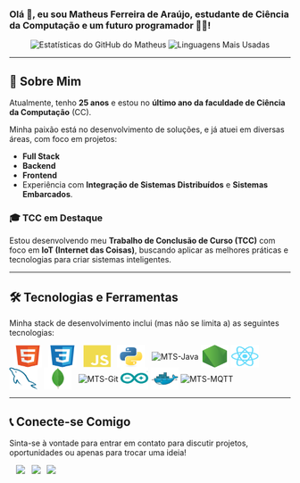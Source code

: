 ### Olá 👋, eu sou Matheus Ferreira de Araújo, estudante de Ciência da Computação e um futuro programador 🧑‍💻!

<p align="center">
  <img src="https://github-readme-stats.vercel.app/api?username=MTSaraujo29&show_icons=true&theme=dracula&include_all_commits=true&count_private=true&cache=false" alt="Estatísticas do GitHub do Matheus" />
  <img src="https://github-readme-stats.vercel.app/api/top-langs/?username=MTSaraujo29&layout=compact&theme=dracula" alt="Linguagens Mais Usadas" />
</p>

---

## 🚀 Sobre Mim

Atualmente, tenho **25 anos** e estou no **último ano da faculdade de Ciência da Computação** (CC).

Minha paixão está no desenvolvimento de soluções, e já atuei em diversas áreas, com foco em projetos:
* **Full Stack**
* **Backend**
* **Frontend**
* Experiência com **Integração de Sistemas Distribuídos** e **Sistemas Embarcados**.

### 🎓 TCC em Destaque

Estou desenvolvendo meu **Trabalho de Conclusão de Curso (TCC)** com foco em **IoT (Internet das Coisas)**, buscando aplicar as melhores práticas e tecnologias para criar sistemas inteligentes.

---

## 🛠️ Tecnologias e Ferramentas

Minha stack de desenvolvimento inclui (mas não se limita a) as seguintes tecnologias:

<div style="display: inline_block">
  <img align="center" alt="MTS-HTML" title="HTML5" height="40" width="50" src="https://raw.githubusercontent.com/devicons/devicon/master/icons/html5/html5-original.svg">
  <img align="center" alt="MTS-CSS" title="CSS3" height="40" width="50" src="https://raw.githubusercontent.com/devicons/devicon/master/icons/css3/css3-original.svg">
  <img align="center" alt="MTS-Js" title="JavaScript" height="40" width="50" src="https://raw.githubusercontent.com/devicons/devicon/master/icons/javascript/javascript-plain.svg">
  <img align="center" alt="MTS-Python" title="Python" height="40" width="50" src="https://raw.githubusercontent.com/devicons/devicon/master/icons/python/python-original.svg">
  <img align="center" alt="MTS-Java" title="Java" height="40" width="50" src="https://raw.githubusercontent.com/jmnote/z-icons/master/svg/java.svg">
  <img align="center" alt="MTS-Node" title="Node.js" height="40" width="50" src="https://raw.githubusercontent.com/devicons/devicon/master/icons/nodejs/nodejs-original.svg">
  <img align="center" alt="MTS-React" title="React.js" height="40" width="50" src="https://raw.githubusercontent.com/devicons/devicon/master/icons/react/react-original.svg">
  <img align="center" alt="MTS-MySQL" title="MySQL" height="40" width="50" src="https://raw.githubusercontent.com/devicons/devicon/master/icons/mysql/mysql-original.svg">
  <img align="center" alt="MTS-MongoDB" title="MongoDB" height="40" width="50" src="https://raw.githubusercontent.com/devicons/devicon/master/icons/mongodb/mongodb-original.svg">
  <img align="center" alt="MTS-Git" title="Git" height="40" width="50" src="https://raw.githubusercontent.com/jmnote/z-icons/master/svg/git.svg">
  <img align="center" alt="MTS-Arduino" title="Arduino (IoT)" height="40" width="50" src="https://raw.githubusercontent.com/devicons/devicon/master/icons/arduino/arduino-original.svg">
  <img align="center" alt="MTS-Docker" title="Docker (Containers)" height="40" width="50" src="https://raw.githubusercontent.com/devicons/devicon/master/icons/docker/docker-original.svg">
  <img align="center" alt="MTS-MQTT" title="MQTT Broker (IoT/Sistemas Distribuídos)" height="40" width="50" src="https://raw.githubusercontent.com/devicons/devicon/master/icons/mqtt/mqtt-original.svg">
</div>

---

## 📞 Conecte-se Comigo

Sinta-se à vontade para entrar em contato para discutir projetos, oportunidades ou apenas para trocar uma ideia!

<div>
   <a href="https://www.facebook.com/profile.php?id=100011562751616" target="_blank"><img src="https://img.shields.io/badge/Facebook-1877F2?style=for-the-badge&logo=facebook&logoColor=white" target="_blank"></a>
  <a href = "matheusferreiradearaujo19@gmail.com"><img src="https://img.shields.io/badge/-Gmail-%23333?style=for-the-badge&logo=gmail&logoColor=white" target="_blank"></a>
  <a href="https://www.linkedin.com/in/matheus-ferreira-de-araújo-0283021ba/" target="_blank"><img src="https://img.shields.io/badge/-LinkedIn-%230077B5?style=for-the-badge&logo=linkedin&logoColor=white" target="_blank"></a>
</div>
